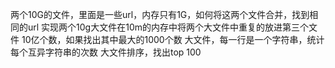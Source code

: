 两个10G的文件，里面是一些url，内存只有1G，如何将这两个文件合并，找到相同的url
实现两个10g大文件在10m的内存中将两个大文件中重复的放进第三个文件
10亿个数，如果找出其中最大的1000个数
大文件，每一行是一个字符串，统计每个互异字符串的次数
大文件排序，找出top 100
